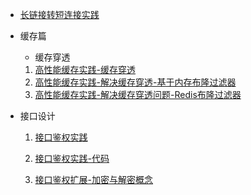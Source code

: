 
- [长链接转短连接实践](./docs/business/长链接变短连接实践.md)

- 缓存篇

  * 缓存穿透

  1. [高性能缓存实践-缓存穿透](./docs/business/高性能缓存实践-缓存穿透.md)
  2. [高性能缓存实践-解决缓存穿透-基于内存布隆过滤器](./docs/business/高性能缓存实践-解决缓存穿透-基于内存布隆过滤器.md)
  3. [高性能缓存实践-解决缓存穿透问题-Redis布隆过滤器](./docs/business/高性能缓存实践-解决缓存穿透问题-Redis布隆过滤器.md)
  
- 接口设计

  1. [接口鉴权实践](./docs/business/接口鉴权实践.md)

  2. [接口鉴权实践-代码](./docs/business/接口鉴权实践-代码.md)

  3. [接口鉴权扩展-加密与解密概念](./docs/business/接口鉴权扩展-加密与解密概念.md)
  
     

